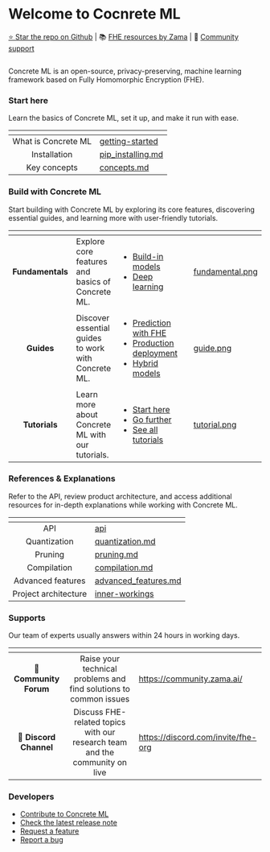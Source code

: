 # Welcome to Cocnrete ML

[⭐️ Star the repo on Github](https://github.com/zama-ai/concrete-ml) | 📚 [FHE resources by Zama](https://github.com/zama-ai/awesome-zama/tree/main) | 💬 [Community support](https://community.zama.ai/)

<figure><img src=".gitbook/assets/doc_header..png" alt=""><figcaption></figcaption></figure>

Concrete ML is an open-source, privacy-preserving, machine learning framework based on Fully Homomorphic Encryption (FHE).

### Start here

Learn the basics of Concrete ML, set it up, and make it run with ease.

<table data-view="cards"><thead><tr><th align="center"></th><th data-hidden data-card-target data-type="content-ref"></th></tr></thead><tbody><tr><td align="center">What is Concrete ML</td><td><a href="getting-started/">getting-started</a></td></tr><tr><td align="center">Installation</td><td><a href="getting-started/pip_installing.md">pip_installing.md</a></td></tr><tr><td align="center">Key concepts</td><td><a href="getting-started/concepts.md">concepts.md</a></td></tr></tbody></table>

### Build with Concrete ML

Start building with Concrete ML by exploring its core features, discovering essential guides, and learning more with user-friendly tutorials.

<table data-view="cards"><thead><tr><th align="center"></th><th></th><th></th><th data-hidden data-card-target data-type="content-ref"></th><th data-hidden data-card-cover data-type="files"></th></tr></thead><tbody><tr><td align="center"><strong>Fundamentals</strong></td><td>Explore core features and basics of Concrete ML.</td><td><ul><li><a href="broken-reference">Build-in models</a></li><li><a href="broken-reference">Deep learning</a></li></ul></td><td></td><td><a href=".gitbook/assets/fundamental.png">fundamental.png</a></td></tr><tr><td align="center"><strong>Guides</strong></td><td>Discover essential guides to work with Concrete ML.</td><td><ul><li><a href="guides/prediction_with_fhe.md">Prediction with FHE</a></li><li><a href="guides/client_server.md">Production deployment</a></li><li><a href="guides/hybrid-models.md">Hybrid models</a></li></ul></td><td></td><td><a href=".gitbook/assets/guide.png">guide.png</a></td></tr><tr><td align="center"><strong>Tutorials</strong></td><td>Learn more about Concrete ML with our tutorials.</td><td><ul><li><a href="tutorials/showcase.md#start-here">Start here</a></li><li><a href="tutorials/showcase.md#go-further">Go further</a></li><li><a href="tutorials/showcase.md">See all tutorials</a></li></ul></td><td></td><td><a href=".gitbook/assets/tutorial.png">tutorial.png</a></td></tr></tbody></table>

### References & Explanations

Refer to the API, review product architecture, and access additional resources for in-depth explanations while working with Concrete ML.

<table data-view="cards"><thead><tr><th align="center"></th><th data-hidden data-card-target data-type="content-ref"></th></tr></thead><tbody><tr><td align="center">API</td><td><a href="references/api/">api</a></td></tr><tr><td align="center">Quantization</td><td><a href="explanations/quantization.md">quantization.md</a></td></tr><tr><td align="center">Pruning</td><td><a href="explanations/pruning.md">pruning.md</a></td></tr><tr><td align="center">Compilation</td><td><a href="explanations/compilation.md">compilation.md</a></td></tr><tr><td align="center">Advanced features</td><td><a href="explanations/advanced_features.md">advanced_features.md</a></td></tr><tr><td align="center">Project architecture</td><td><a href="explanations/inner-workings/">inner-workings</a></td></tr></tbody></table>

### Supports

Our team of experts usually answers within 24 hours in working days.

<table data-card-size="large" data-view="cards"><thead><tr><th align="center"></th><th align="center"></th><th data-hidden data-card-target data-type="content-ref"></th></tr></thead><tbody><tr><td align="center">💬 <strong>Community Forum</strong></td><td align="center">Raise your technical problems and find solutions to common issues</td><td><a href="https://community.zama.ai/">https://community.zama.ai/</a></td></tr><tr><td align="center">👾 <strong>Discord Channel</strong></td><td align="center">Discuss FHE-related topics with our research team and the community on live</td><td><a href="https://discord.com/invite/fhe-org">https://discord.com/invite/fhe-org</a></td></tr></tbody></table>

### Developers

- [Contribute to Concrete ML](developer/contributing.md)
- [Check the latest release note](https://github.com/zama-ai/concrete-ml/releases)
- [Request a feature](https://github.com/zama-ai/concrete-ml/issues/new?assignees=&labels=feature&projects=&template=feature_request.md)
- [Report a bug](https://github.com/zama-ai/concrete-ml/issues/new?assignees=&labels=bug&projects=&template=bug_report.md)
